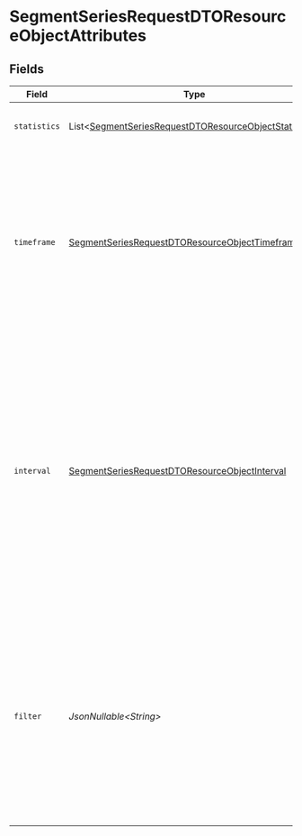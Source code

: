 # SegmentSeriesRequestDTOResourceObjectAttributes


## Fields

| Field                                                                                                                                                                                                                                                          | Type                                                                                                                                                                                                                                                           | Required                                                                                                                                                                                                                                                       | Description                                                                                                                                                                                                                                                    | Example                                                                                                                                                                                                                                                        |
| -------------------------------------------------------------------------------------------------------------------------------------------------------------------------------------------------------------------------------------------------------------- | -------------------------------------------------------------------------------------------------------------------------------------------------------------------------------------------------------------------------------------------------------------- | -------------------------------------------------------------------------------------------------------------------------------------------------------------------------------------------------------------------------------------------------------------- | -------------------------------------------------------------------------------------------------------------------------------------------------------------------------------------------------------------------------------------------------------------- | -------------------------------------------------------------------------------------------------------------------------------------------------------------------------------------------------------------------------------------------------------------- |
| `statistics`                                                                                                                                                                                                                                                   | List\<[SegmentSeriesRequestDTOResourceObjectStatistics](../../models/components/SegmentSeriesRequestDTOResourceObjectStatistics.md)>                                                                                                                           | :heavy_check_mark:                                                                                                                                                                                                                                             | List of statistics to query for.                                                                                                                                                                                                                               | [<br/>"total_members",<br/>"net_members_changed"<br/>]                                                                                                                                                                                                         |
| `timeframe`                                                                                                                                                                                                                                                    | [SegmentSeriesRequestDTOResourceObjectTimeframe](../../models/components/SegmentSeriesRequestDTOResourceObjectTimeframe.md)                                                                                                                                    | :heavy_check_mark:                                                                                                                                                                                                                                             | The timeframe to query for data within. Data is unavailable before June 1st, 2023. Please use a timeframe after this date. The max length a timeframe can be is 1 year                                                                                         |                                                                                                                                                                                                                                                                |
| `interval`                                                                                                                                                                                                                                                     | [SegmentSeriesRequestDTOResourceObjectInterval](../../models/components/SegmentSeriesRequestDTOResourceObjectInterval.md)                                                                                                                                      | :heavy_check_mark:                                                                                                                                                                                                                                             | The interval used to aggregate data within the series request.<br/>If hourly is used, the timeframe cannot be longer than 7 days.<br/>If daily is used, the timeframe cannot be longer than 60 days.<br/>If monthly is used, the timeframe cannot be longer than 52 weeks. | weekly                                                                                                                                                                                                                                                         |
| `filter`                                                                                                                                                                                                                                                       | *JsonNullable\<String>*                                                                                                                                                                                                                                        | :heavy_minus_sign:                                                                                                                                                                                                                                             | API filter string used to filter the query.<br/>Allowed filters are segment_id.<br/>Allowed operators are equals, any.<br/>Only one filter can be used per attribute.<br/>Max of 100 messages per ANY filter.                                                  | any(segment_id,["xyz123","ghi456"])                                                                                                                                                                                                                            |